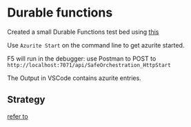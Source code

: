 # Durable functions

Created a small Durable Functions test bed using [this](https://learn.microsoft.com/en-us/azure/azure-functions/durable/durable-functions-isolated-create-first-csharp?pivots=code-editor-vscode)

Use `Azurite Start` on the command line to get azurite started.

F5 will run in the debugger: use Postman to POST to
`http://localhost:7071/api/SafeOrchestration_HttpStart`

The Output in VSCode contains azurite entries.


## Strategy

[refer to](./readme.md)
 

